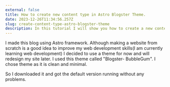 ```yaml
---
external: false
title: How to create new content type in Astro Blogster Theme.
date: 2023-12-26T11:34:56.257Z
slug: create-content-type-astro-blogster-theme
description: In this tutorial I will show you how to create a new content type in blogster astro theme (bubble gum variant)
---
```


I made this blog using Astro framework. Although making a website from scratch is a good idea to improve my web development skills(I am currently learning web development) I decided to use a theme for now and will redesign my site later. I used this theme called "Blogster- BubbleGum". I chose theme as it is clean and minimal.

So I downloaded it and got the default version running without any problems.
